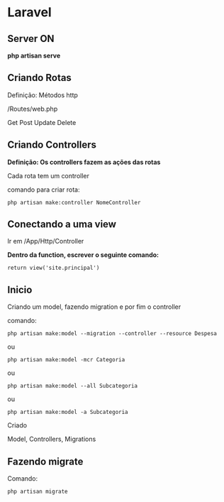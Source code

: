 # Laravel

## Server ON

**php artisan serve**

## Criando Rotas

Definição: Métodos http

/Routes/web.php

Get
Post
Update
Delete

## Criando Controllers

**Definição: Os controllers fazem as ações das rotas**

Cada rota tem um controller

comando para criar rota:

`php artisan make:controller NomeController`

## Conectando a uma view

Ir em /App/Http/Controller

**Dentro da function, escrever o seguinte comando:**

`return view('site.principal')`

## Inicio

Criando um model, fazendo migration e por fim o controller

comando:

`php artisan make:model --migration --controller --resource Despesa `

ou 

`php artisan make:model -mcr Categoria`

ou 

`php artisan make:model --all Subcategoria`

ou 

`php artisan make:model -a Subcategoria`

Criado 

Model, Controllers, Migrations


## Fazendo migrate

Comando: 

`php artisan migrate`  